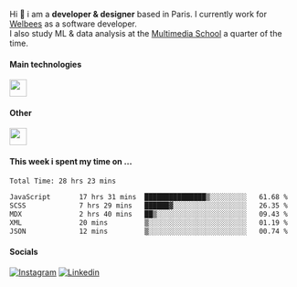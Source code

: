 Hi :wave: i am a **developer & designer** based in Paris. I currently work for [Welbees](https://www.welbees.com) as a software developer.<br /> I also study ML & data analysis at the [Multimedia School](https://www.ecole-multimedia.com/) a quarter of the time.

#### Main technologies
<img height="30" src="https://skillicons.dev/icons?i=js,ts,react,nextjs,threejs,nodejs,nestjs,laravel,mysql,git,docker" />

#### Other
<img height="30" src="https://skillicons.dev/icons?i=figma,ps,ai,ae,pr,blender,unreal,ableton" />

#### This week i spent my time on ...
<!--START_SECTION:waka-->

```txt
Total Time: 28 hrs 23 mins

JavaScript       17 hrs 31 mins  ███████████████▒░░░░░░░░░   61.68 %
SCSS             7 hrs 29 mins   ██████▓░░░░░░░░░░░░░░░░░░   26.35 %
MDX              2 hrs 40 mins   ██▒░░░░░░░░░░░░░░░░░░░░░░   09.43 %
XML              20 mins         ▒░░░░░░░░░░░░░░░░░░░░░░░░   01.19 %
JSON             12 mins         ▒░░░░░░░░░░░░░░░░░░░░░░░░   00.74 %
```

<!--END_SECTION:waka-->

#### Socials

<a href="https://www.instagram.com/maximelbv/" target="_blank">![Instagram](https://img.shields.io/badge/Instagram-E4405F?style=for-the-badge&logo=instagram&logoColor=white)</a>
<a href="https://www.linkedin.com/in/maxime-lefebvre-85b545199" target="_blank">![Linkedin](https://img.shields.io/badge/LinkedIn-0077B5?style=for-the-badge&logo=linkedin&logoColor=white)</a>
